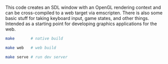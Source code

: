 This code creates an SDL window with an OpenGL rendering context and can be cross-compiled to a web target via 
emscripten. There is also some basic stuff for taking keyboard input, game states, and other things. Intended 
as a starting point for developing graphics applications for the web.

```sh
make       # native build

make web   # web build

make serve # run dev server
```
